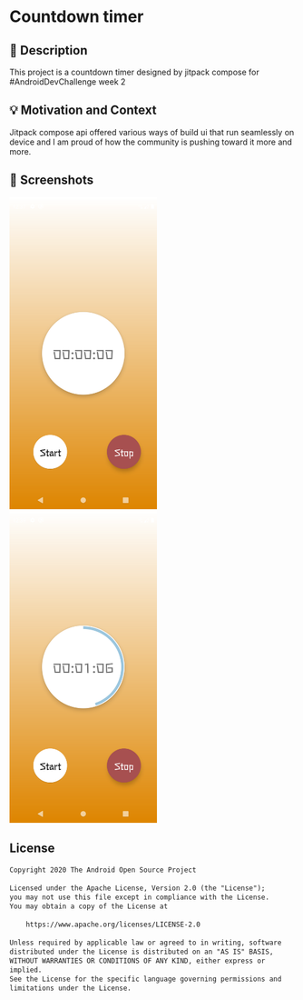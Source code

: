 # Countdown timer

## :scroll: Description
<!--- Describe your app in one or two sentences -->
This project is a countdown timer designed by jitpack compose for #AndroidDevChallenge week 2 

## :bulb: Motivation and Context
<!--- Optionally point readers to interesting parts of your submission. -->
<!--- What are you especially proud of? -->
Jitpack compose api offered various ways of build ui that run seamlessly on device and I am proud of how the community is pushing toward it more and more.

## :camera_flash: Screenshots
<!-- You can add more screenshots here if you like -->
<img src="/results/screenshot_1.png" width="260">&emsp;<img src="/results/screenshot_2.png" width="260">

## License
``` 
Copyright 2020 The Android Open Source Project

Licensed under the Apache License, Version 2.0 (the "License");
you may not use this file except in compliance with the License.
You may obtain a copy of the License at

    https://www.apache.org/licenses/LICENSE-2.0

Unless required by applicable law or agreed to in writing, software
distributed under the License is distributed on an "AS IS" BASIS,
WITHOUT WARRANTIES OR CONDITIONS OF ANY KIND, either express or implied.
See the License for the specific language governing permissions and
limitations under the License.
```
